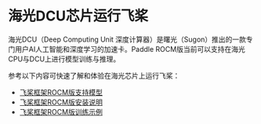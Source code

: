 
# 海光DCU芯片运行飞桨

海光DCU（Deep Computing Unit 深度计算器）是曙光（Sugon）推出的一款专门用户AI人工智能和深度学习的加速卡。Paddle ROCM版当前可以支持在海光CPU与DCU上进行模型训练与推理。

参考以下内容可快速了解和体验在海光芯片上运行飞桨：

- [飞桨框架ROCM版支持模型](https://www.paddlepaddle.org.cn/documentation/docs/zh/develop/guides/rocm_docs/paddle_rocm_cn.html)
- [飞桨框架ROCM版安装说明](https://www.paddlepaddle.org.cn/documentation/docs/zh/develop/guides/rocm_docs/paddle_install_cn.html)
- [飞桨框架ROCM版训练示例](https://www.paddlepaddle.org.cn/documentation/docs/zh/develop/guides/rocm_docs/train_example_cn.html)
